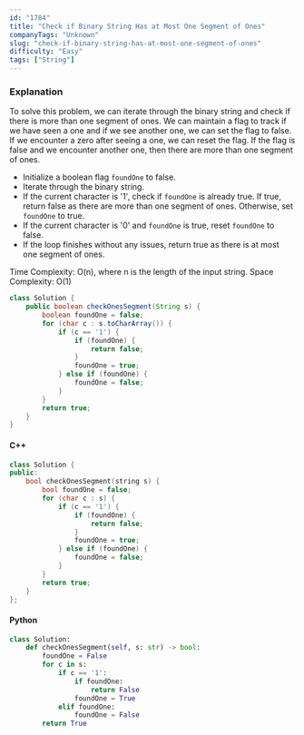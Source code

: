 ```yaml
---
id: "1784"
title: "Check if Binary String Has at Most One Segment of Ones"
companyTags: "Unknown"
slug: "check-if-binary-string-has-at-most-one-segment-of-ones"
difficulty: "Easy"
tags: ["String"]
---
```


### Explanation
To solve this problem, we can iterate through the binary string and check if there is more than one segment of ones. We can maintain a flag to track if we have seen a one and if we see another one, we can set the flag to false. If we encounter a zero after seeing a one, we can reset the flag. If the flag is false and we encounter another one, then there are more than one segment of ones.

- Initialize a boolean flag `foundOne` to false.
- Iterate through the binary string.
- If the current character is '1', check if `foundOne` is already true. If true, return false as there are more than one segment of ones. Otherwise, set `foundOne` to true.
- If the current character is '0' and `foundOne` is true, reset `foundOne` to false.
- If the loop finishes without any issues, return true as there is at most one segment of ones.

Time Complexity: O(n), where n is the length of the input string.
Space Complexity: O(1)

```java
class Solution {
    public boolean checkOnesSegment(String s) {
        boolean foundOne = false;
        for (char c : s.toCharArray()) {
            if (c == '1') {
                if (foundOne) {
                    return false;
                }
                foundOne = true;
            } else if (foundOne) {
                foundOne = false;
            }
        }
        return true;
    }
}
```

#### C++
```cpp
class Solution {
public:
    bool checkOnesSegment(string s) {
        bool foundOne = false;
        for (char c : s) {
            if (c == '1') {
                if (foundOne) {
                    return false;
                }
                foundOne = true;
            } else if (foundOne) {
                foundOne = false;
            }
        }
        return true;
    }
};
```

#### Python
```python
class Solution:
    def checkOnesSegment(self, s: str) -> bool:
        foundOne = False
        for c in s:
            if c == '1':
                if foundOne:
                    return False
                foundOne = True
            elif foundOne:
                foundOne = False
        return True
```